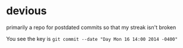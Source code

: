 devious
====

primarily a repo for postdated commits so that my streak isn't broken

You see the key is `git commit --date "Day Mon 16 14:00 2014 -0400"`
